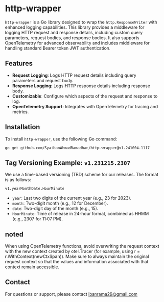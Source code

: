 # http-wrapper
`http-wrapper` is a Go library designed to wrap the `http.ResponseWriter` with enhanced logging capabilities. This library provides a middleware for logging HTTP request and response details, including custom query parameters, request bodies, and response bodies. It also supports OpenTelemetry for advanced observability and includes middleware for handling standard Bearer token JWT authentication.

## Features 
- **Request Logging**: Logs HTTP request details including query parameters and request body.
- **Response Logging**: Logs HTTP response details including response body.
- **Customizable**: Configure which aspects of the request and response to log.
- **OpenTelemetry Support**: Integrates with OpenTelemetry for tracing and metrics.

## Installation
To install `http-wrapper`, use the following Go command:
```shell
go get github.com/SyaibanAhmadRamadhan/http-wrapper@v1.241004.1117
```

## Tag Versioning Example: `v1.231215.2307`
We use a time-based versioning (TBD) scheme for our releases. The format is as follows:
```txt
v1.yearMonthDate.HourMinute
```
- `year`: Last two digits of the current year (e.g., 23 for 2023).
- `month`: Two-digit month (e.g., 12 for December).
- `date`: Two-digit day of the month (e.g., 15).
- `HourMinute`: Time of release in 24-hour format, combined as HHMM (e.g., 2307 for 11:07 PM).

## noted
When using OpenTelemetry functions, avoid overwriting the request context with the new context created by otel.Tracer (for example, using r = r.WithContext(newCtxSpan)). Make sure to always maintain the original request context so that the values and information associated with that context remain accessible.

## Contact
For questions or support, please contact ibanrama29@gmail.com